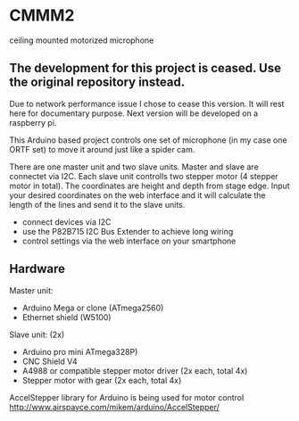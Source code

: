 # CMMM2
ceiling mounted motorized microphone

## The development for this project is ceased. Use the original repository instead.

Due to network performance issue I chose to cease this version. It will rest here for documentary purpose. Next version will be developed on a raspberry pi.

This Arduino based project controls one set of microphone (in my case one ORTF set) to move it around just like a spider cam.

There are one master unit and two slave units. Master and slave are connectet via I2C. Each slave unit controlls two stepper motor (4 stepper motor in total).
The coordinates are height and depth from stage edge. Input your desired coordinates on the web interface and it will calculate the length of the lines and send it to the slave units.
- connect devices via I2C
- use the P82B715 I2C Bus Extender to achieve long wiring
- control settings via the web interface on your smartphone

## Hardware

Master unit:
- Arduino Mega or clone (ATmega2560)
- Ethernet shield (W5100)

Slave unit: (2x)
- Arduino pro mini ATmega328P)
- CNC Shield V4
- A4988 or compatible stepper motor driver (2x each, total 4x)
- Stepper motor with gear (2x each, total 4x)

AccelStepper library for Arduino is being used for motor control
http://www.airspayce.com/mikem/arduino/AccelStepper/









